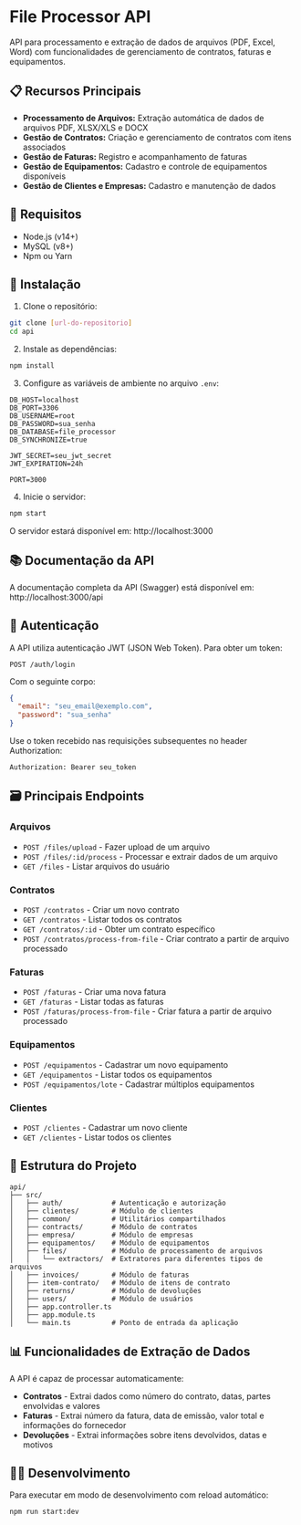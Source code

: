 # File Processor API

API para processamento e extração de dados de arquivos (PDF, Excel, Word) com funcionalidades de gerenciamento de contratos, faturas e equipamentos.

## 📋 Recursos Principais

- **Processamento de Arquivos:** Extração automática de dados de arquivos PDF, XLSX/XLS e DOCX
- **Gestão de Contratos:** Criação e gerenciamento de contratos com itens associados
- **Gestão de Faturas:** Registro e acompanhamento de faturas
- **Gestão de Equipamentos:** Cadastro e controle de equipamentos disponíveis
- **Gestão de Clientes e Empresas:** Cadastro e manutenção de dados

## 🔧 Requisitos

- Node.js (v14+)
- MySQL (v8+)
- Npm ou Yarn

## 🚀 Instalação

1. Clone o repositório:
```bash
git clone [url-do-repositorio]
cd api
```

2. Instale as dependências:
```bash
npm install
```

3. Configure as variáveis de ambiente no arquivo `.env`:
```
DB_HOST=localhost
DB_PORT=3306
DB_USERNAME=root
DB_PASSWORD=sua_senha
DB_DATABASE=file_processor
DB_SYNCHRONIZE=true

JWT_SECRET=seu_jwt_secret
JWT_EXPIRATION=24h

PORT=3000
```

4. Inicie o servidor:
```bash
npm start
```

O servidor estará disponível em: http://localhost:3000

## 📚 Documentação da API

A documentação completa da API (Swagger) está disponível em:
http://localhost:3000/api

## 🔐 Autenticação

A API utiliza autenticação JWT (JSON Web Token). Para obter um token:

```
POST /auth/login
```

Com o seguinte corpo:
```json
{
  "email": "seu_email@exemplo.com",
  "password": "sua_senha"
}
```

Use o token recebido nas requisições subsequentes no header Authorization:
```
Authorization: Bearer seu_token
```

## 🗃️ Principais Endpoints

### Arquivos
- `POST /files/upload` - Fazer upload de um arquivo
- `POST /files/:id/process` - Processar e extrair dados de um arquivo
- `GET /files` - Listar arquivos do usuário

### Contratos
- `POST /contratos` - Criar um novo contrato
- `GET /contratos` - Listar todos os contratos
- `GET /contratos/:id` - Obter um contrato específico
- `POST /contratos/process-from-file` - Criar contrato a partir de arquivo processado

### Faturas
- `POST /faturas` - Criar uma nova fatura
- `GET /faturas` - Listar todas as faturas
- `POST /faturas/process-from-file` - Criar fatura a partir de arquivo processado

### Equipamentos
- `POST /equipamentos` - Cadastrar um novo equipamento
- `GET /equipamentos` - Listar todos os equipamentos
- `POST /equipamentos/lote` - Cadastrar múltiplos equipamentos

### Clientes
- `POST /clientes` - Cadastrar um novo cliente
- `GET /clientes` - Listar todos os clientes

## 📁 Estrutura do Projeto

```
api/
├── src/
│   ├── auth/            # Autenticação e autorização 
│   ├── clientes/        # Módulo de clientes
│   ├── common/          # Utilitários compartilhados
│   ├── contracts/       # Módulo de contratos
│   ├── empresa/         # Módulo de empresas
│   ├── equipamentos/    # Módulo de equipamentos
│   ├── files/           # Módulo de processamento de arquivos
│   │   └── extractors/  # Extratores para diferentes tipos de arquivos
│   ├── invoices/        # Módulo de faturas
│   ├── item-contrato/   # Módulo de itens de contrato
│   ├── returns/         # Módulo de devoluções
│   ├── users/           # Módulo de usuários
│   ├── app.controller.ts
│   ├── app.module.ts
│   └── main.ts          # Ponto de entrada da aplicação
```

## 📊 Funcionalidades de Extração de Dados

A API é capaz de processar automaticamente:

- **Contratos** - Extrai dados como número do contrato, datas, partes envolvidas e valores
- **Faturas** - Extrai número da fatura, data de emissão, valor total e informações do fornecedor
- **Devoluções** - Extrai informações sobre itens devolvidos, datas e motivos

## 👩‍💻 Desenvolvimento

Para executar em modo de desenvolvimento com reload automático:

```bash
npm run start:dev
```
